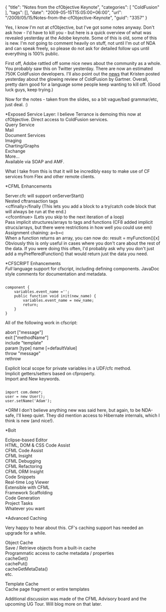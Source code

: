 {
	"title": "Notes from the cfObjective Keynote",
	"categories": [
		"ColdFusion"
	],
	"tags": [],
	"date": "2009-05-15T15:05:00+06:00",
	"url": "/2009/05/15/Notes-from-the-cfObjective-Keynote",
	"guid": "3357"
}

Yes, I know I'm not at cfObjective, but I've got some notes anyway. Don't ask how - I'd have to kill you - but here is a quick overview of what was revealed yesterday at the Adobe keynote. Some of this is old, some of this is new. I'm <i>not</i> going to comment heavily on stuff, not until
I'm out of NDA and can speak freely, so please do not ask for detailed follow ups until everything is 100% public.

First off, Adobe rattled off some nice news about the community as a whole. You probably saw this on Twitter yesterday. There are now an estimated
750K ColdFusion developers. I'll also point out the <a href="http://www.webbschofield.com/index.cfm/2009/5/14/Analysts-at-Gartner-Praise-CF">news</a>
that Kristen posted yesterday about the glowing review of ColdFusion by Gartner. Overall, pretty darn good for a language some people keep wanting
to kill off. (Good luck guys, keep trying.)

Now for the notes - taken from the slides, so a bit vague/bad grammar/etc, just deal. :)

*Exposed Service Layer: I believe Terrance is demoing this now at cfObjective. Direct access to ColdFusion services.<br/>
Query Service<br/>
Mail<br/>
Document Services<br/>
Imaging<br/>
Charting/Graphs<br/>
Exchange<br/>
More...<br/>
Available via SOAP and AMF. 

What I take from this is that it will be incredibly easy to make use of CF services from Flex and other remote clients.

*CFML Enhancements

Server.cfc will support onServerStart()<br/>
Nested cftransaction tags<br/>
&lt;cffinally&gt;/finally (This lets you add a block to a try/catch code block that will always be run at the end.)<br/>
&lt;cfcontinue&gt; (Lets you skip to the next iteration of a loop)<br/>
Pass implicit structures/arrays to tags and functions (CF8 added implicit strucs/arrays, but there were restrictions in how well you could use em)<br/>
Assignment chaining: a=b=c<br/>
When a function returns an array, you can now do: result = myFunction()[x] Obviously this is only useful in cases where you don't care about the rest of the data. If
you were doing this often, I'd probably ask why you don't just add a myPrefferedFunction() that would return just the data you need.

*CFSCRIPT Enhancements<br/>
<i>Full</i> language support for cfscript, including defining components. JavaDoc style comments for documentation and metadata.

<code>
component {
	variables.event_name ='';
	public function void init(new_name) {
		variables.event_name = new_name;
		return;
	}
}
</code>

All of the following work in cfscript:

abort ["message"]<br/>
exit ["methodName"]<br/>
include "template"<br/>
param [type] name [=defaultValue]<br/>
throw "message"<br/>
rethrow<br/>

Explicit local scope for private variables in a UDF/cfc method. <br/>
Implicit getters/setters based on cfproperty.<br/>
Import and New keywords.

<code>
import com.demo*;
user = new User();
user.setName('Adam');
</code>


*ORM
I don't believe anything new was said here, but again, to be NDA-safe, I'll keep quiet. They did mention access to Hibernate internals, which I think is new (and nice!).

*Bolt

Eclipse-based Editor<br/>
HTML, DOM & CSS Code Assist<br/>
CFML Code Assist<br/>
CFML Insight<br/>
CFML Debugging<br/>
CFML Refactoring<br/>
CFML ORM Insight<br/>
Code Snippets <br/>
Real-time Log Viewer<br/>
Extensible with CFML<br/>
Framework Scaffolding <br/>
Code Generation<br/>
Project Tasks<br/>
Whatever you want<br/>

*Advanced Caching<br/>

Very happy to hear about this. CF's caching support has needed an upgrade for a while. 

Object Cache<br/>
Save / Retrieve objects from a built-in cache<br/>
Programmatic access to cache metadata / properties<br/>
cacheGet()<br/>
cachePut()<br/>
cacheGetMetaData()<br/>
etc.<br/>

Template Cache<br/>
Cache page fragment or entire templates

Additional discussion was made of the CFML Advisory board and the upcoming UG Tour. Will blog more on that later.